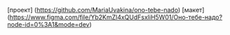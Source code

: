 [проект] (https://github.com/MariaUvakina/ono-tebe-nado)
[макет] (https://www.figma.com/file/Yb2KmZl4xQUdFsxliH5W01/Оно-тебе-надо?node-id=0%3A1&mode=dev)
